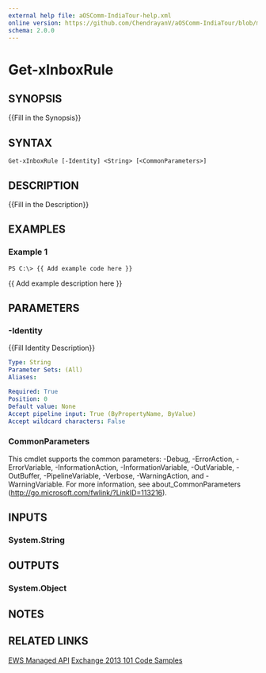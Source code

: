 ```yaml
---
external help file: aOSComm-IndiaTour-help.xml
online version: https://github.com/ChendrayanV/aOSComm-IndiaTour/blob/master/docs/Get-xInboxRule.md
schema: 2.0.0
---
```


# Get-xInboxRule

## SYNOPSIS
{{Fill in the Synopsis}}

## SYNTAX

```
Get-xInboxRule [-Identity] <String> [<CommonParameters>]
```

## DESCRIPTION
{{Fill in the Description}}

## EXAMPLES

### Example 1
```
PS C:\> {{ Add example code here }}
```

{{ Add example description here }}

## PARAMETERS

### -Identity
{{Fill Identity Description}}

```yaml
Type: String
Parameter Sets: (All)
Aliases: 

Required: True
Position: 0
Default value: None
Accept pipeline input: True (ByPropertyName, ByValue)
Accept wildcard characters: False
```

### CommonParameters
This cmdlet supports the common parameters: -Debug, -ErrorAction, -ErrorVariable, -InformationAction, -InformationVariable, -OutVariable, -OutBuffer, -PipelineVariable, -Verbose, -WarningAction, and -WarningVariable. For more information, see about_CommonParameters (http://go.microsoft.com/fwlink/?LinkID=113216).

## INPUTS

### System.String

## OUTPUTS

### System.Object

## NOTES

## RELATED LINKS

[EWS Managed API](https://msdn.microsoft.com/en-us/library/office/jj220535(v=exchg.80).aspx)  
[Exchange 2013 101 Code Samples](https://code.msdn.microsoft.com/office/Exchange-2013-101-Code-3c38582c/file/61157/129/Exchange%202013%20101%20Code%20Samples.zip)
